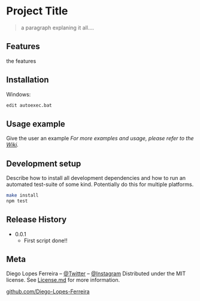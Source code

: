# Project Title
> a paragraph explaning it all....


## Features
the features

## Installation
Windows:

```sh
edit autoexec.bat
```

## Usage example
Give the user an example
_For more examples and usage, please refer to the [Wiki](https://github.com/Diego-Lopes-Ferreira/Time-counter)._

## Development setup

Describe how to install all development dependencies and how to run an automated test-suite of some kind. Potentially do this for multiple platforms.

```sh
make install
npm test
```

## Release History
* 0.0.1
    * First script done!!

## Meta

Diego Lopes Ferreira – [@Twitter](https://twitter.com/Diego45731776) – [@Instagram](https://www.instagram.com/diego.lopes.f/)
Distributed under the MIT license. See [License.md]() for more information.

[github.com/Diego-Lopes-Ferreira](https://github.com/Diego-Lopes-Ferreira/)

